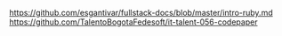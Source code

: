 https://github.com/esgantivar/fullstack-docs/blob/master/intro-ruby.md
https://github.com/TalentoBogotaFedesoft/it-talent-056-codepaper
